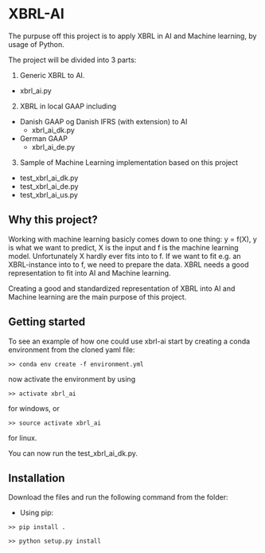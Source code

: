 # XBRL-AI

The purpuse off this project is to apply XBRL in AI and Machine learning, by usage of Python.

The project will be divided into 3 parts:
1. Generic XBRL to AI.
  * xbrl_ai.py
2. XBRL in local GAAP including
* Danish GAAP og Danish IFRS (with extension) to AI
  * xbrl_ai_dk.py
* German GAAP
  * xbrl_ai_de.py

3. Sample of Machine Learning implementation based on this project
  * test_xbrl_ai_dk.py
  * test_xbrl_ai_de.py
  * test_xbrl_ai_us.py

## Why this project?

Working with machine learning basicly comes down to one thing: y = f(X), y is what we want to predict, X is the input and f is the machine learning model. Unfortunately X hardly ever fits into to f. If we want to fit e.g. an XBRL-instance into to f, we need to prepare the data. XBRL needs a good representation to fit into AI and Machine learning.

Creating a good and standardized representation of XBRL into AI and Machine learning are the main purpose of this project.

## Getting started

To see an example of how one could use xbrl-ai start by creating a conda environment from the cloned yaml file:
```
>> conda env create -f environment.yml
```
now activate the environment by using
```
>> activate xbrl_ai
```
for windows, or
```
>> source activate xbrl_ai
```
for linux.

You can now run the test_xbrl_ai_dk.py.

## Installation

Download the files and run the following command from the folder:
- Using pip:

```
>> pip install .
```

```
>> python setup.py install
```

